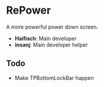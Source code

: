 RePower
=======

A more powerful power down screen.
- **Haifisch**: Main developer
- **insanj**: Main developer helper

Todo
-------

- Make TPBottomLockBar happen
